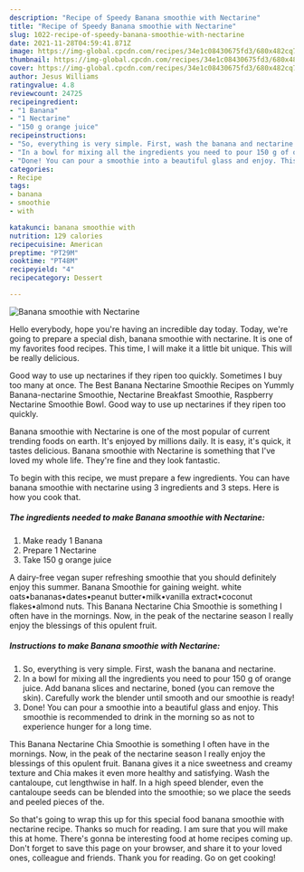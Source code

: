 ```yaml
---
description: "Recipe of Speedy Banana smoothie with Nectarine"
title: "Recipe of Speedy Banana smoothie with Nectarine"
slug: 1022-recipe-of-speedy-banana-smoothie-with-nectarine
date: 2021-11-28T04:59:41.871Z
image: https://img-global.cpcdn.com/recipes/34e1c08430675fd3/680x482cq70/banana-smoothie-with-nectarine-recipe-main-photo.jpg
thumbnail: https://img-global.cpcdn.com/recipes/34e1c08430675fd3/680x482cq70/banana-smoothie-with-nectarine-recipe-main-photo.jpg
cover: https://img-global.cpcdn.com/recipes/34e1c08430675fd3/680x482cq70/banana-smoothie-with-nectarine-recipe-main-photo.jpg
author: Jesus Williams
ratingvalue: 4.8
reviewcount: 24725
recipeingredient:
- "1 Banana"
- "1 Nectarine"
- "150 g orange juice"
recipeinstructions:
- "So, everything is very simple. First, wash the banana and nectarine."
- "In a bowl for mixing all the ingredients you need to pour 150 g of orange juice. Add banana slices and nectarine, boned (you can remove the skin). Carefully work the blender until smooth and our smoothie is ready!"
- "Done! You can pour a smoothie into a beautiful glass and enjoy. This smoothie is recommended to drink in the morning so as not to experience hunger for a long time."
categories:
- Recipe
tags:
- banana
- smoothie
- with

katakunci: banana smoothie with 
nutrition: 129 calories
recipecuisine: American
preptime: "PT29M"
cooktime: "PT48M"
recipeyield: "4"
recipecategory: Dessert

---
```



![Banana smoothie with Nectarine](https://img-global.cpcdn.com/recipes/34e1c08430675fd3/680x482cq70/banana-smoothie-with-nectarine-recipe-main-photo.jpg)

Hello everybody, hope you're having an incredible day today. Today, we're going to prepare a special dish, banana smoothie with nectarine. It is one of my favorites food recipes. This time, I will make it a little bit unique. This will be really delicious.

Good way to use up nectarines if they ripen too quickly. Sometimes I buy too many at once. The Best Banana Nectarine Smoothie Recipes on Yummly Banana-nectarine Smoothie, Nectarine Breakfast Smoothie, Raspberry Nectarine Smoothie Bowl. Good way to use up nectarines if they ripen too quickly.

Banana smoothie with Nectarine is one of the most popular of current trending foods on earth. It's enjoyed by millions daily. It is easy, it's quick, it tastes delicious. Banana smoothie with Nectarine is something that I've loved my whole life. They're fine and they look fantastic.


To begin with this recipe, we must prepare a few ingredients. You can have banana smoothie with nectarine using 3 ingredients and 3 steps. Here is how you cook that.

<!--inarticleads1-->

##### The ingredients needed to make Banana smoothie with Nectarine:

1. Make ready 1 Banana
1. Prepare 1 Nectarine
1. Take 150 g orange juice


A dairy-free vegan super refreshing smoothie that you should definitely enjoy this summer. Banana Smoothie for gaining weight. white oats•bananas•dates•peanut butter•milk•vanilla extract•coconut flakes•almond nuts. This Banana Nectarine Chia Smoothie is something I often have in the mornings. Now, in the peak of the nectarine season I really enjoy the blessings of this opulent fruit. 

<!--inarticleads2-->

##### Instructions to make Banana smoothie with Nectarine:

1. So, everything is very simple. First, wash the banana and nectarine.
1. In a bowl for mixing all the ingredients you need to pour 150 g of orange juice. Add banana slices and nectarine, boned (you can remove the skin). Carefully work the blender until smooth and our smoothie is ready!
1. Done! You can pour a smoothie into a beautiful glass and enjoy. This smoothie is recommended to drink in the morning so as not to experience hunger for a long time.


This Banana Nectarine Chia Smoothie is something I often have in the mornings. Now, in the peak of the nectarine season I really enjoy the blessings of this opulent fruit. Banana gives it a nice sweetness and creamy texture and Chia makes it even more healthy and satisfying. Wash the cantaloupe, cut lengthwise in half. In a high speed blender, even the cantaloupe seeds can be blended into the smoothie; so we place the seeds and peeled pieces of the. 

So that's going to wrap this up for this special food banana smoothie with nectarine recipe. Thanks so much for reading. I am sure that you will make this at home. There's gonna be interesting food at home recipes coming up. Don't forget to save this page on your browser, and share it to your loved ones, colleague and friends. Thank you for reading. Go on get cooking!
